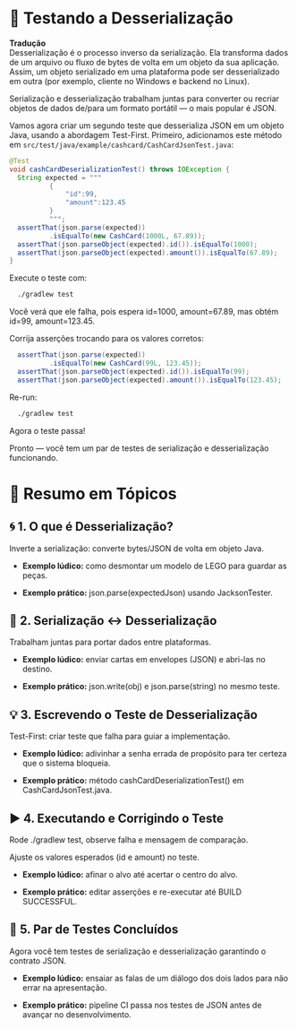 # 🎯 Testando a Desserialização

**Tradução**  
Desserialização é o processo inverso da serialização. Ela transforma dados de um arquivo ou fluxo de bytes de volta em um objeto da sua aplicação. Assim, um objeto serializado em uma plataforma pode ser desserializado em outra (por exemplo, cliente no Windows e backend no Linux).

  Serialização e desserialização trabalham juntas para converter ou recriar objetos de dados de/para um formato portátil — o mais popular é JSON.

  Vamos agora criar um segundo teste que desserializa JSON em um objeto Java, usando a abordagem Test-First. Primeiro, adicionamos este método em `src/test/java/example/cashcard/CashCardJsonTest.java`:

  ```java
  @Test
  void cashCardDeserializationTest() throws IOException {
    String expected = """
            {
                "id":99,
                "amount":123.45
            }
            """;
    assertThat(json.parse(expected))
            .isEqualTo(new CashCard(1000L, 67.89));
    assertThat(json.parseObject(expected).id()).isEqualTo(1000);
    assertThat(json.parseObject(expected).amount()).isEqualTo(67.89);
  }
  ```

  Execute o teste com:

  ```bash
    ./gradlew test
  ```

  Você verá que ele falha, pois espera id=1000, amount=67.89, mas obtém id=99, amount=123.45.

  Corrija asserções trocando para os valores corretos:

  ```java
    assertThat(json.parse(expected))
            .isEqualTo(new CashCard(99L, 123.45));
    assertThat(json.parseObject(expected).id()).isEqualTo(99);
    assertThat(json.parseObject(expected).amount()).isEqualTo(123.45);
  ```
  
  Re-run:

  ```bash
    ./gradlew test
  ```
  
  Agora o teste passa!

  Pronto — você tem um par de testes de serialização e desserialização funcionando.

# 📑 Resumo em Tópicos

## 🌀 1. O que é Desserialização?
Inverte a serialização: converte bytes/JSON de volta em objeto Java.

 - **Exemplo lúdico:** como desmontar um modelo de LEGO para guardar as peças.

 - **Exemplo prático:** json.parse(expectedJson) usando JacksonTester.



## 🔄 2. Serialização ↔ Desserialização
Trabalham juntas para portar dados entre plataformas.

 - **Exemplo lúdico:** enviar cartas em envelopes (JSON) e abri-las no destino.

 - **Exemplo prático:** json.write(obj) e json.parse(string) no mesmo teste.



## 💡 3. Escrevendo o Teste de Desserialização
Test-First: criar teste que falha para guiar a implementação.

 - **Exemplo lúdico:** adivinhar a senha errada de propósito para ter certeza que o sistema bloqueia.

 - **Exemplo prático:** método cashCardDeserializationTest() em CashCardJsonTest.java.



## ▶️ 4. Executando e Corrigindo o Teste
Rode ./gradlew test, observe falha e mensagem de comparação.

Ajuste os valores esperados (id e amount) no teste.

 - **Exemplo lúdico:** afinar o alvo até acertar o centro do alvo.

 - **Exemplo prático:** editar asserções e re-executar até BUILD SUCCESSFUL.




## 🏁 5. Par de Testes Concluídos
Agora você tem testes de serialização e desserialização garantindo o contrato JSON.

 - **Exemplo lúdico:** ensaiar as falas de um diálogo dos dois lados para não errar na apresentação.

 - **Exemplo prático:** pipeline CI passa nos testes de JSON antes de avançar no desenvolvimento.